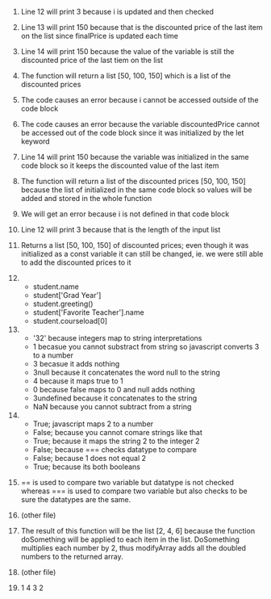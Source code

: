 1. Line 12 will print 3 because i is updated and then checked
2. Line 13 will print 150 because that is the discounted price of the last item on the list since finalPrice is updated each time
3. Line 14 will print 150 because the value of the variable is still the discounted price of the last tiem on the list
4. The function will return a list [50, 100, 150] which is a list of the discounted prices
5. The code causes an error because i cannot be accessed outside of the code block
6. The code causes an error because the variable discountedPrice cannot be accessed out of the code block since it was initialized by the let keyword
7. Line 14 will print 150 because the variable was initialized in the same code block so it keeps the discounted value of the last item
8. The function will return a list of the discounted prices [50, 100, 150] because the list of initialized in the same code block so values will be added and stored in the whole function
9. We will get an error because i is not defined in that code block
10. Line 12 will print 3 because that is the length of the input list
11. Returns a list [50, 100, 150] of discounted prices; even though it was initialized as a const variable it can still be changed, ie. we were still able to add the discounted prices to it
12. 
    - student.name
    - student['Grad Year']
    - student.greeting()
    - student['Favorite Teacher'].name
    - student.courseload[0]
13. 
    - '32' because integers map to string interpretations
    - 1 becasue you cannot substract from string so javascript converts 3 to a number
    - 3 becasue it adds nothing
    - 3null because it concatenates the word null to the string
    - 4 because it maps true to 1
    - 0 because false maps to 0 and null adds nothing
    - 3undefined because it concatenates to the string
    - NaN because you cannot subtract from a string
14.   
    - True; javascript maps 2 to a number
    - False; because you cannot comare strings like that
    - True; because it maps the string 2 to the integer 2 
    - False; because === checks datatype to compare
    - False; because 1 does not equal 2
    - True; because its both booleans
15. == is used to compare two variable but datatype is not checked whereas === is used to compare two variable but also checks to be sure the datatypes are the same.

16. (other file)
17. The result of this function will be the list [2, 4, 6] because the function doSomething will be applied to each item in the list. DoSomething multiplies each number by 2, thus modifyArray adds all the doubled numbers to the returned array.
18. (other file)
19. 1
4
3
2
